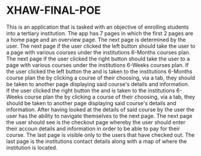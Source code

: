 # XHAW-FINAL-POE
This is an application that is tasked with an objective of enrolling students into a tertiary institution.
The app has 7 pages in which the first 2 pages are a home page and an overview page.
The next page is determined by the user.
The next page if the user clicked the left button should take the user to a page with various courses under the institutions 6-Months courses plan.
The next page if the user clicked the right button should take the user to a page with various courses under the institutions 6-Weeks courses plan.
If the user clicked the left button the and is taken to the institutions 6-Months course plan the by clicking a course of their choosing, via a tab, they should be taken to another page displaying said course's details and information.  
If the user clicked the right button the and is taken to the institutions 6-Weeks course plan the by clicking a course of their choosing, via a tab, they should be taken to another page displaying said course's details and information.
After having looked at the details of said course by the user the user has the ability to navigate themselves to the next page.
The next page the user should see is the checkout page whereby the user should enter their accoun details and information in order to be able to pay for their course.
The last page is visible only to the users that have checked out.
The last page is the institutions contact details along with a map of where the institution is located.
